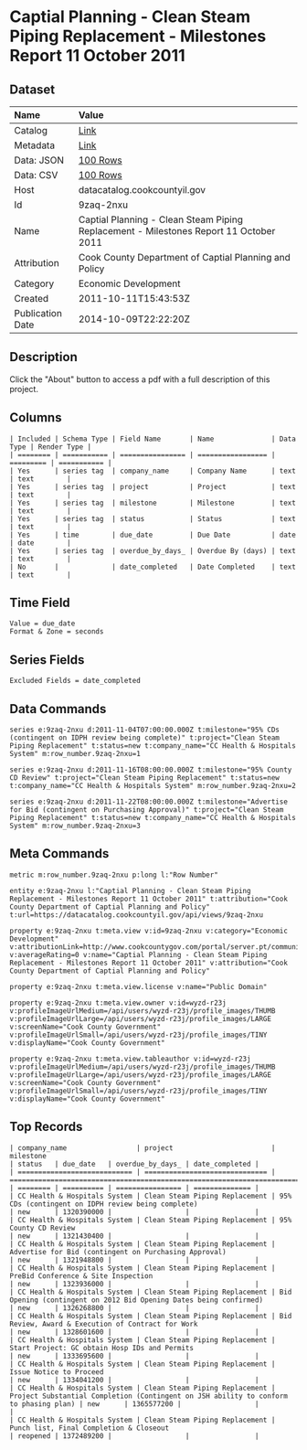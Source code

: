 # Captial Planning - Clean Steam Piping Replacement - Milestones Report 11 October 2011

## Dataset

| Name | Value |
| :--- | :---- |
| Catalog | [Link](https://catalog.data.gov/dataset/captial-planning-clean-steam-piping-replacement-milestones-report-11-october-2011-454ed) |
| Metadata | [Link](https://datacatalog.cookcountyil.gov/api/views/9zaq-2nxu) |
| Data: JSON | [100 Rows](https://datacatalog.cookcountyil.gov/api/views/9zaq-2nxu/rows.json?max_rows=100) |
| Data: CSV | [100 Rows](https://datacatalog.cookcountyil.gov/api/views/9zaq-2nxu/rows.csv?max_rows=100) |
| Host | datacatalog.cookcountyil.gov |
| Id | 9zaq-2nxu |
| Name | Captial Planning - Clean Steam Piping Replacement - Milestones Report 11 October 2011 |
| Attribution | Cook County Department of Captial Planning and Policy |
| Category | Economic Development |
| Created | 2011-10-11T15:43:53Z |
| Publication Date | 2014-10-09T22:22:20Z |

## Description

Click the "About" button to access a pdf with a full description of this project.

## Columns

```ls
| Included | Schema Type | Field Name       | Name              | Data Type | Render Type |
| ======== | =========== | ================ | ================= | ========= | =========== |
| Yes      | series tag  | company_name     | Company Name      | text      | text        |
| Yes      | series tag  | project          | Project           | text      | text        |
| Yes      | series tag  | milestone        | Milestone         | text      | text        |
| Yes      | series tag  | status           | Status            | text      | text        |
| Yes      | time        | due_date         | Due Date          | date      | date        |
| Yes      | series tag  | overdue_by_days_ | Overdue By (days) | text      | text        |
| No       |             | date_completed   | Date Completed    | text      | text        |
```

## Time Field

```ls
Value = due_date
Format & Zone = seconds
```

## Series Fields

```ls
Excluded Fields = date_completed
```

## Data Commands

```ls
series e:9zaq-2nxu d:2011-11-04T07:00:00.000Z t:milestone="95% CDs (contingent on IDPH review being complete)" t:project="Clean Steam Piping Replacement" t:status=new t:company_name="CC Health & Hospitals System" m:row_number.9zaq-2nxu=1

series e:9zaq-2nxu d:2011-11-16T08:00:00.000Z t:milestone="95% County CD Review" t:project="Clean Steam Piping Replacement" t:status=new t:company_name="CC Health & Hospitals System" m:row_number.9zaq-2nxu=2

series e:9zaq-2nxu d:2011-11-22T08:00:00.000Z t:milestone="Advertise for Bid (contingent on Purchasing Approval)" t:project="Clean Steam Piping Replacement" t:status=new t:company_name="CC Health & Hospitals System" m:row_number.9zaq-2nxu=3
```

## Meta Commands

```ls
metric m:row_number.9zaq-2nxu p:long l:"Row Number"

entity e:9zaq-2nxu l:"Captial Planning - Clean Steam Piping Replacement - Milestones Report 11 October 2011" t:attribution="Cook County Department of Captial Planning and Policy" t:url=https://datacatalog.cookcountyil.gov/api/views/9zaq-2nxu

property e:9zaq-2nxu t:meta.view v:id=9zaq-2nxu v:category="Economic Development" v:attributionLink=http://www.cookcountygov.com/portal/server.pt/community/capital_planning_and_policy%2C_office_of/254/capital_planning_and_policy%2C_office_oflicy%2C_office_of v:averageRating=0 v:name="Captial Planning - Clean Steam Piping Replacement - Milestones Report 11 October 2011" v:attribution="Cook County Department of Captial Planning and Policy"

property e:9zaq-2nxu t:meta.view.license v:name="Public Domain"

property e:9zaq-2nxu t:meta.view.owner v:id=wyzd-r23j v:profileImageUrlMedium=/api/users/wyzd-r23j/profile_images/THUMB v:profileImageUrlLarge=/api/users/wyzd-r23j/profile_images/LARGE v:screenName="Cook County Government" v:profileImageUrlSmall=/api/users/wyzd-r23j/profile_images/TINY v:displayName="Cook County Government"

property e:9zaq-2nxu t:meta.view.tableauthor v:id=wyzd-r23j v:profileImageUrlMedium=/api/users/wyzd-r23j/profile_images/THUMB v:profileImageUrlLarge=/api/users/wyzd-r23j/profile_images/LARGE v:screenName="Cook County Government" v:profileImageUrlSmall=/api/users/wyzd-r23j/profile_images/TINY v:displayName="Cook County Government"
```

## Top Records

```ls
| company_name                 | project                        | milestone                                                                             | status   | due_date   | overdue_by_days_ | date_completed | 
| ============================ | ============================== | ===================================================================================== | ======== | ========== | ================ | ============== | 
| CC Health & Hospitals System | Clean Steam Piping Replacement | 95% CDs (contingent on IDPH review being complete)                                    | new      | 1320390000 |                  |                | 
| CC Health & Hospitals System | Clean Steam Piping Replacement | 95% County CD Review                                                                  | new      | 1321430400 |                  |                | 
| CC Health & Hospitals System | Clean Steam Piping Replacement | Advertise for Bid (contingent on Purchasing Approval)                                 | new      | 1321948800 |                  |                | 
| CC Health & Hospitals System | Clean Steam Piping Replacement | PreBid Conference & Site Inspection                                                   | new      | 1323936000 |                  |                | 
| CC Health & Hospitals System | Clean Steam Piping Replacement | Bid Opening (contingent on 2012 Bid Opening Dates being confirmed)                    | new      | 1326268800 |                  |                | 
| CC Health & Hospitals System | Clean Steam Piping Replacement | Bid Review, Award & Execution of Contract for Work                                    | new      | 1328601600 |                  |                | 
| CC Health & Hospitals System | Clean Steam Piping Replacement | Start Project: GC obtain Hosp IDs and Permits                                         | new      | 1333695600 |                  |                | 
| CC Health & Hospitals System | Clean Steam Piping Replacement | Issue Notice to Proceed                                                               | new      | 1334041200 |                  |                | 
| CC Health & Hospitals System | Clean Steam Piping Replacement | Project Substantial Completion (Contingent on JSH ability to conform to phasing plan) | new      | 1365577200 |                  |                | 
| CC Health & Hospitals System | Clean Steam Piping Replacement | Punch list, Final Completion & Closeout                                               | reopened | 1372489200 |                  |                | 
```